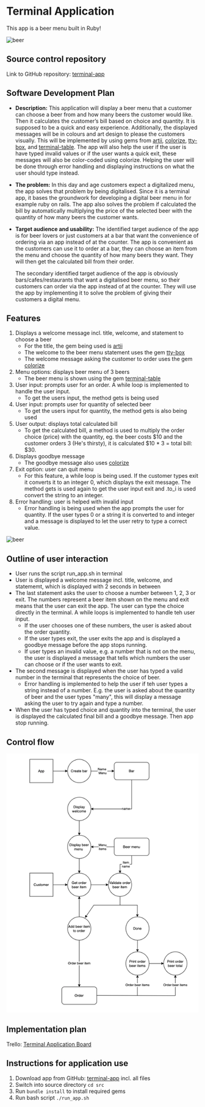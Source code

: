 # Terminal Application

This app is a beer menu built in Ruby!

![beer](https://media.giphy.com/media/fMzywf5la8CDPuW9AE/giphy.gif)

## Source control repository

Link to GitHub repository: [terminal-app](https://github.com/malanchristiansen/terminal-app)

## Software Development Plan

- **Description:** This application will display a beer menu that a customer can choose a beer from and how many beers the customer would like. Then it calculates the customer’s bill based on choice and quantity. It is supposed to be a quick and easy experience. Additionally, the displayed messages will be in colours and art design to please the customers visually. This will be implemented by using gems from [artii](https://github.com/miketierney/artii), [colorize](https://github.com/fazibear/colorize), [tty-box](https://github.com/piotrmurach/tty-box), and [terminal-table](https://github.com/tj/terminal-table). The app will also help the user if the user is have typed invalid values or if the user wants a quick exit, these messages will also be color-coded using colorize. Helping the user will be done through error handling and displaying instructions on what the user should type instead.

- **The problem:** In this day and age customers expect a digitalized menu, the app solves that problem by being digitalised. Since it is a terminal app, it bases the groundwork for developing a digital beer menu in for example ruby on rails. The app also solves the problem if calculated the bill by automatically multiplying the price of the selected beer with the quantity of how many beers the customer wants.

- **Target audience and usability:** The identified target audience of the app is for beer lovers or just customers at a bar that want the convenience of ordering via an app instead of at the counter. The app is convenient as the customers can use it to order at a bar, they can choose an item from the menu and choose the quantity of how many beers they want. They will then get the calculated bill from their order.

  The secondary identified target audience of the app is obviously bars/cafes/restaurants that want a digitalised beer menu, so their customers can order via the app instead of at the counter. They will use the app by implementing it to solve the problem of giving their customers a digital menu.

## Features

1. Displays a welcome message incl. title, welcome, and statement to choose a beer
   - For the title, the gem being used is [artii](https://github.com/miketierney/artii)
   - The welcome to the beer menu statement uses the gem [tty-box](https://github.com/piotrmurach/tty-box)
   - The welcome message asking the customer to order uses the gem [colorize](https://github.com/fazibear/colorize)
1. Menu options: displays beer menu of 3 beers
   - The beer menu is shown using the gem [terminal-table](https://github.com/tj/terminal-table)
1. User input: prompts user for an order. A while loop is implemented to handle the user input.
   - To get the users input, the method gets is being used
1. User input: prompts user for quantity of selected beer
   - To get the users input for quantity, the method gets is also being used
1. User output: displays total calculated bill
   - To get the calculated bill, a method is used to multiply the order choice (price) with the quantity, eg. the beer costs $10 and the customer orders 3 (He's thirsty), it is calculated $10 \* 3 = total bill: $30.
1. Displays goodbye message
   - The goodbye message also uses [colorize](https://github.com/fazibear/colorize)
1. Exit option: user can quit menu
   - For this feature, a while loop is being used. If the customer types exit it converts it to an integer 0, which displays the exit message. The method gets is used again to get the user input exit and .to_i is used convert the string to an integer.
1. Error handling: user is helped with invalid input
   - Error handling is being used when the app prompts the user for quantity. If the user types 0 or a string it is converted to and integer and a message is displayed to let the user retry to type a correct value.

![beer](https://media.giphy.com/media/xTiTny1nYrk4cQUQ4U/giphy.gif)

## Outline of user interaction

- User runs the script run_app.sh in terminal
- User is displayed a welcome message incl. title, welcome, and statememt, which is displayed with 2 seconds in between
- The last statement asks the user to choose a number between 1, 2, 3 or exit. The numbers represent a beer item shown on the menu and exit means that the user can exit the app. The user can type the choice directly in the terminal. A while loops is implemented to handle teh user input.
  - If the user chooses one of these numbers, the user is asked about the order quantity.
  - If the user types exit, the user exits the app and is displayed a goodbye message before the app stops running.
  - If user types an invalid value, e.g. a number that is not on the menu, the user is displayed a message that tells which numbers the user can choose or if the user wants to exit.
- The second message is displayed when the user has typed a valid number in the terminal that represents the choice of beer.
  - Error handling is implemented to help the user if teh user types a string instead of a number. E.g. the user is asked about the quantity of beer and the user types "many", this will display a message asking the user to try again and type a number.
- When the user has typed choice and quantity into the terminal, the user is displayed the calculated final bill and a goodbye message. Then app stop running.

## Control flow

![flowchart](./docs/flowchart_beerapp.png)

## Implementation plan

Trello: [Terminal Application Board](https://trello.com/b/f3tfLiOg/terminal-application)

## Instructions for application use

1. Download app from GitHub: [terminal-app](https://github.com/malanchristiansen/terminal-app) incl. all files
1. Switch into source directory `cd src`
1. Run `bundle install` to install required gems
1. Run bash script `./run_app.sh`
